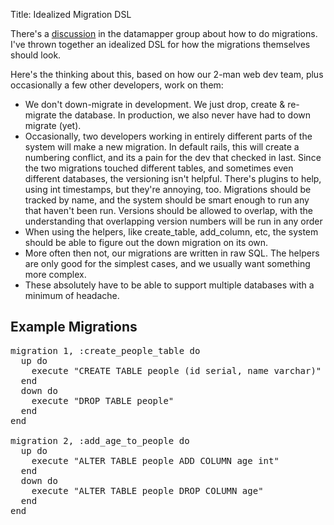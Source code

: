 Title: Idealized Migration DSL

There's a <a href="http://groups.google.com/group/datamapper/browse_thread/thread/1b24e6f3d7675add">discussion</a> in the datamapper group about how to do migrations. I've thrown together an idealized DSL for how the migrations themselves should look.

Here's the thinking about this, based on how our 2-man web dev team, plus occasionally a few other developers, work on them:

<ul>
<li>
We don't down-migrate in development. We just drop, create & re-migrate the database. In production, we also never have had to down migrate (yet).
</li>
<li>
Occasionally, two developers working in entirely different parts of the system will make a new migration. In default rails, this will create a numbering conflict, and its a pain for the dev that checked in last. Since the two migrations touched different tables, and sometimes even different databases, the versioning isn't helpful. There's plugins to help, using int timestamps, but they're annoying, too. Migrations should be tracked by name, and the system should be smart enough to run any that haven't been run. Versions should be allowed to overlap, with the understanding that overlapping version numbers will be run in any order
</li>
<li>
When using the helpers, like create_table, add_column, etc, the system should be able to figure out the down migration on its own.
</li>
<li>
More often then not, our migrations are written in raw SQL. The helpers are only good for the simplest cases, and we usually want something more complex.
</li>
<li>
These absolutely have to be able to support multiple databases with a minimum of headache.
</li>
</ul>

<h2>Example Migrations</h2>

<pre lang="ruby">
migration 1, :create_people_table do
  up do
    execute "CREATE TABLE people (id serial, name varchar)"
  end
  down do
    execute "DROP TABLE people"
  end
end

migration 2, :add_age_to_people do
  up do
    execute "ALTER TABLE people ADD COLUMN age int"
  end
  down do
    execute "ALTER TABLE people DROP COLUMN age"
  end
end
</pre>

